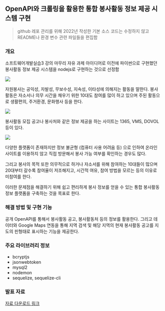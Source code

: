 ## OpenAPI와 크롤링을 활용한 통합 봉사활동 정보 제공 시스템 구현

>github 레포 관리를 위해 2022년 작성한 기본 소스 코드는 수정하지 않고 README나 환경 변수 관련 파일들을 편집함

### 개요
소프트웨어개발실습3 강의 마무리 자유 과제 아이디어로 이전에 파이썬으로 구현했던 봉사활동 정보 제공 시스템을 nodejs로 구현하는 것으로 선정함

![](https://i.imgur.com/hfrhcbx.png)

자원봉사는 공익성, 자발성, 무보수성, 지속성, 이타성에 의해지는 활동을 말한다.
봉사활동은 자소서나 의무 시간을 채우기 위한 10대도 참여를 많이 하고 있으며 주된 활동으로 생활편의, 주거환경, 문화행사 등을 한다.

![](https://i.imgur.com/At7BTNG.png)

봉사활동 모집 공고나 봉사처와 같은 정보 제공을 하는 사이트는 1365, VMS, DOVOL 등이 있다.

![](https://i.imgur.com/bWbUi6W.png)

다양한 플랫폼이 존재하지만 정보 불균형 (컴퓨터 사용 어려움 등) 으로 인하여 온라인 사이트를 이용하지 않고 직접 방문해서 봉사 가능 여부를 확인하는 경우도 많다.

그리고 봉사의 목적 또한 의무적으로 하거나 자소서를 위해 참여하는 10대들이 많으며 20대부터 갈수록 참여율이 저조해지고, 시간적 여유, 참여 방법을 모르는 등의 이유로 미참여를 한다.

이러한 문제점을 해결하기 위해 쉽고 편리하게 봉사 정보를 얻을 수 있는 통합 봉사활동 정보 플랫폼을 구축하는 것을 목표로 한다.

### 해결 방법 및 구현 기능
공개 OpenAPI를 통해서 봉사활동 공고, 봉사활동처 등의 정보를 활용한다. 그리고 데이터와 Google Maps 연동을 통해 지역 검색 및 해당 지역의 현재 봉사활동 공고를 지도의 핀형태로 표시하는 기능을 제공한다.

### 주요 라이브러리 정보
- bcryptjs
- jsonwebtoken
- mysql2
- nodemon
- sequelize, sequelize-cli

### 발표 자료

<a href="https://drive.google.com/file/d/1lV47JGWvyKeM19KsAiMTTWGN-t5ClJOz/view?usp=sharing" target="_blank">자료 다운로드 링크</a>